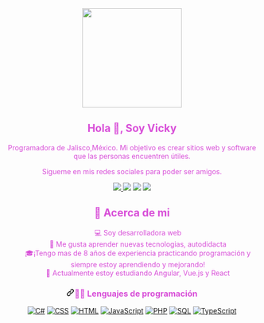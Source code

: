 <div id="header" align="center">
    <img src="https://media3.giphy.com/media/scZPhLqaVOM1qG4lT9/giphy.gif?cid=ecf05e4738lt8r5c5ilkru7wjdmzec96bviilk7syq6dj0k8&rid=giphy.gif"
        width="200" />
    </br>
    <h2 align="center" style="color:rgb(216, 78, 216)"> Hola 👋, Soy Vicky </h2>
    <p align="center" style="color:rgb(216, 78, 216)"> Programadora de Jalisco,México. Mi objetivo es crear sitios web
        y software que las personas encuentren útiles. </p>
    <p align="center" style="color:rgb(216, 78, 216)"> Sigueme en mis redes sociales para poder ser amigos.</p>
    <p align="center">
        <a href="https://discord.gg/4FM4RE2p" target="_blank">         
         <img src ="https://user-images.githubusercontent.com/7103516/227753854-416b92ce-a203-4474-9454-72a7fefe8221.svg" >
        </a>
        <a href="https://www.linkedin.com/in/victoriaharohuanaco/" style="text-decoration:none" target="_blank">
<img src ="https://user-images.githubusercontent.com/7103516/227753857-dfe3d341-ac02-4684-a8b1-d9eda04fa9d6.svg"
        </a>
        <a href="https://github.com/vickyharo" style="text-decoration:none" target="_blank">
            <img src ="https://user-images.githubusercontent.com/7103516/227753852-6b38c8f0-cfe4-45f2-b5fc-209d4495d386.svg"
        </a>
        <a href="https://www.instagram.com/soy_vicky_haro/" style="text-decoration:none" target="_blank">
          <img src ="https://user-images.githubusercontent.com/7103516/227753849-32c23cd0-9f7e-4306-aa14-6144a4ec4819.svg"
  </a>
    </p>
    <h2 style="color:rgb(216, 78, 216)"><g-emoji class="g-emoji" alias="book"
            fallback-src="https://github.githubassets.com/images/icons/emoji/unicode/1f4d6.png">📖</g-emoji>
        Acerca de mi</h2>
    <p>
    <ul style="color:rgb(216, 78, 216);list-style-type: none">
        <li><g-emoji class="g-emoji" alias="computer"
                fallback-src="https://github.githubassets.com/images/icons/emoji/unicode/1f4bb.png">💻</g-emoji>
            Soy desarrolladora web</li>
        <li><g-emoji class="g-emoji" alias="art"
                fallback-src="https://github.githubassets.com/images/icons/emoji/unicode/1f3a8.png">🎨</g-emoji>
            Me gusta aprender nuevas tecnologias, autodidacta</li>
        <li><g-emoji class="g-emoji" alias="mortar_board"
                fallback-src="https://github.githubassets.com/images/icons/emoji/unicode/1f393.png">🎓</g-emoji>¡Tengo
            mas de 8 años de experiencia practicando programación y siempre estoy aprendiendo y
            mejorando!</li>
        <li>🌱 Actualmente estoy estudiando Angular, Vue.js y React </li>
    </ul>
    </p>
    <h3 dir="auto" style="color:rgb(216, 78, 216)"><a id="user-content--programming-and-markup-languages" class="anchor"
            aria-hidden="true" href="#-programming-and-markup-languages"><svg class="octicon octicon-link"
                viewBox="0 0 16 16" version="1.1" width="16" height="16" aria-hidden="true">
                <path
                    d="m7.775 3.275 1.25-1.25a3.5 3.5 0 1 1 4.95 4.95l-2.5 2.5a3.5 3.5 0 0 1-4.95 0 .751.751 0 0 1 .018-1.042.751.751 0 0 1 1.042-.018 1.998 1.998 0 0 0 2.83 0l2.5-2.5a2.002 2.002 0 0 0-2.83-2.83l-1.25 1.25a.751.751 0 0 1-1.042-.018.751.751 0 0 1-.018-1.042Zm-4.69 9.64a1.998 1.998 0 0 0 2.83 0l1.25-1.25a.751.751 0 0 1 1.042.018.751.751 0 0 1 .018 1.042l-1.25 1.25a3.5 3.5 0 1 1-4.95-4.95l2.5-2.5a3.5 3.5 0 0 1 4.95 0 .751.751 0 0 1-.018 1.042.751.751 0 0 1-1.042.018 1.998 1.998 0 0 0-2.83 0l-2.5 2.5a1.998 1.998 0 0 0 0 2.83Z">
                </path>
            </svg></a><g-emoji class="g-emoji" alias="man_technologist"
            fallback-src="https://github.githubassets.com/images/icons/emoji/unicode/1f468-1f4bb.png">👨‍💻</g-emoji>
        Lenguajes de programación</h3>
    <p dir="auto">
        <a href="https://github.com/search?q=user%3ADenverCoder1+language%3Acsharp"><img alt="C#"
                src="https://camo.githubusercontent.com/c13d1b8966eaf8426913512362717201d5169615236c889db83572358b97f5f7/68747470733a2f2f637573746f6d2d69636f6e2d6261646765732e64656d6f6c61622e636f6d2f62616467652f432532332d3638323137412e7376673f6c6f676f3d637332266c6f676f436f6c6f723d7768697465"
                data-canonical-src="https://custom-icon-badges.demolab.com/badge/C%23-68217A.svg?logo=cs2&amp;logoColor=white"
                style="max-width: 100%;"></a>
        <a href="https://github.com/search?q=user%3ADenverCoder1+language%3Acss"><img alt="CSS"
                src="https://camo.githubusercontent.com/53132716f8ed401a79d8c0980b9666b6cd8ce8e7faed1beeb328f821b44850bc/68747470733a2f2f696d672e736869656c64732e696f2f62616467652f4353532d3135373242362e7376673f6c6f676f3d63737333266c6f676f436f6c6f723d7768697465"
                data-canonical-src="https://img.shields.io/badge/CSS-1572B6.svg?logo=css3&amp;logoColor=white"
                style="max-width: 100%;"></a>
        <a href="https://github.com/search?q=user%3ADenverCoder1+language%3Ahtml"><img alt="HTML"
                src="https://camo.githubusercontent.com/b4c648ad32f8f9f7c328a4dd59b5df0eb2a4e2623095e31d059f026979129491/68747470733a2f2f696d672e736869656c64732e696f2f62616467652f48544d4c2d4533344632362e7376673f6c6f676f3d68746d6c35266c6f676f436f6c6f723d7768697465"
                data-canonical-src="https://img.shields.io/badge/HTML-E34F26.svg?logo=html5&amp;logoColor=white"
                style="max-width: 100%;"></a>
        <a href="https://github.com/search?q=user%3ADenverCoder1+language%3Ajavascript"><img alt="JavaScript"
                src="https://camo.githubusercontent.com/9a794a64d79bb070a8009cf27eb31c989d09d43a65f95362c88ed6c28218319b/68747470733a2f2f696d672e736869656c64732e696f2f62616467652f4a6176615363726970742d4637444631452e7376673f6c6f676f3d6a617661736372697074266c6f676f436f6c6f723d626c61636b"
                data-canonical-src="https://img.shields.io/badge/JavaScript-F7DF1E.svg?logo=javascript&amp;logoColor=black"
                style="max-width: 100%;"></a>
        <a href="https://github.com/search?q=user%3ADenverCoder1+language%3Aphp"><img alt="PHP"
                src="https://camo.githubusercontent.com/08f504258b33496b9eb2ad3145dec07f07e8ed7066f3227a716dd6c75edf76ab/68747470733a2f2f696d672e736869656c64732e696f2f62616467652f5048502d3737374242342e7376673f6c6f676f3d706870266c6f676f436f6c6f723d7768697465"
                data-canonical-src="https://img.shields.io/badge/PHP-777BB4.svg?logo=php&amp;logoColor=white"
                style="max-width: 100%;"></a>
        <a href="https://github.com/search?q=user%3ADenverCoder1+language%3Asql"><img alt="SQL"
                src="https://camo.githubusercontent.com/4ed1fe3ec872f44fe743932bcf4eb6d18ad8568e8d6d19e16d8d96864f6acd33/68747470733a2f2f637573746f6d2d69636f6e2d6261646765732e64656d6f6c61622e636f6d2f62616467652f53514c2d3032354538432e7376673f6c6f676f3d6461746162617365266c6f676f436f6c6f723d7768697465"
                data-canonical-src="https://custom-icon-badges.demolab.com/badge/SQL-025E8C.svg?logo=database&amp;logoColor=white"
                style="max-width: 100%;"></a>
        <a href="https://github.com/search?q=user%3ADenverCoder1+language%3AtypeScript"><img alt="TypeScript"
                src="https://camo.githubusercontent.com/11c819f21e728e3ba177845a8c9099c63424415008d291a66921165456cf1c49/68747470733a2f2f696d672e736869656c64732e696f2f62616467652f547970655363726970742d3030374143432e7376673f6c6f676f3d74797065736372697074266c6f676f436f6c6f723d7768697465"
                data-canonical-src="https://img.shields.io/badge/TypeScript-007ACC.svg?logo=typescript&amp;logoColor=white"
                style="max-width: 100%;"></a>
    </p>
</div>

